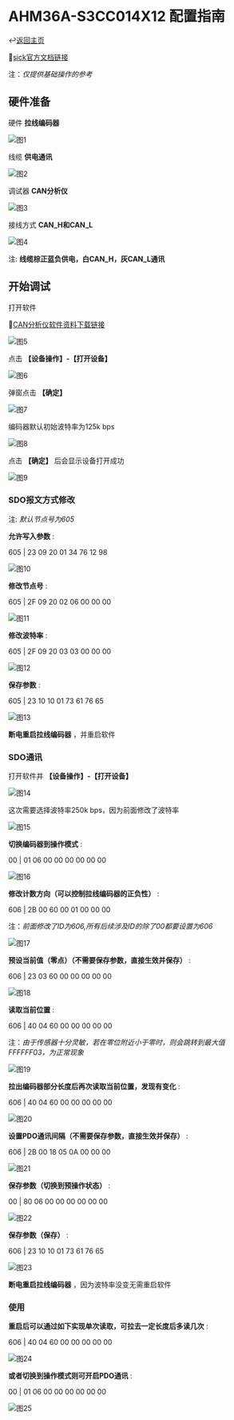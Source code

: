 # AHM36A-S3CC014X12 配置指南

↩️[返回主页](../../README.md)

🔗[sick官方文档链接](https://www.sick.com/cn/zh/catalog/products/motion-control-sensors/absolute-encoders/ahsahm36/ahm36a-s3cc014x12/p/p345157?tab=downloadse)

注：_仅提供基础操作的参考_

## 硬件准备

硬件 __拉线编码器__

![图1](img/001.jpeg)

线缆 __供电通讯__

![图2](img/002.jpeg)

调试器 __CAN分析仪__

![图3](img/003.jpeg)

接线方式 __CAN_H和CAN_L__

![图4](img/004.jpeg)

注: __线缆棕正蓝负供电，白CAN_H，灰CAN_L通讯__

## 开始调试

打开软件

🔗[CAN分析仪软件资料下载链接](https://www.zhcxgd.com/ZLXZ.html)

![图5](img/005.png)

点击 __【设备操作】-【打开设备】__

![图6](img/006.png)

弹窗点击 __【确定】__

![图7](img/007.png)

编码器默认初始波特率为125k bps

![图8](img/008.png)

点击 __【确定】__ 后会显示设备打开成功

![图9](img/009.png)

### SDO报文方式修改

注: _默认节点号为605_

__允许写入参数__ :

605 | 23 09 20 01 34 76 12 98

![图10](img/010.png)

__修改节点号__ :

605 | 2F 09 20 02 06 00 00 00

![图11](img/011.png)

__修改波特率__ :

605 | 2F 09 20 03 03 00 00 00

![图12](img/012.png)

__保存参数__ :

605 | 23 10 10 01 73 61 76 65

![图13](img/013.png)

__断电重启拉线编码器__ ，并重启软件

### SDO通讯

打开软件并 __【设备操作】-【打开设备】__

![图14](img/014.png)

这次需要选择波特率250k bps，因为前面修改了波特率

![图15](img/015.png)

__切换编码器到操作模式__ :

00 | 01 06 00 00 00 00 00 00

![图16](img/016.png)

__修改计数方向（可以控制拉线编码器的正负性）__ :

606 | 2B 00 60 00 01 00 00 00

注：_前面修改了ID为606,所有后续涉及ID的除了00都要设置为606_

![图17](img/017.png)

__预设当前值（零点）（不需要保存参数，直接生效并保存）__ :

606 | 23 03 60 00 00 00 00 00

![图18](img/018.png)

__读取当前位置__ :

606 | 40 04 60 00 00 00 00 00

注：_由于传感器十分灵敏，若在零位附近小于零时，则会跳转到最大值FFFFFF03，为正常现象_

![图19](img/019.png)

__拉出编码器部分长度后再次读取当前位置，发现有变化__ :

606 | 40 04 60 00 00 00 00 00

![图20](img/020.png)

__设置PDO通讯间隔（不需要保存参数，直接生效并保存）__ :

606 | 2B 00 18 05 0A 00 00 00

![图21](img/021.png)

__保存参数（切换到预操作状态）__ :

00 | 80 06 00 00 00 00 00 00

![图22](img/022.png)

__保存参数（保存）__ :

606 | 23 10 10 01 73 61 76 65

![图23](img/023.png)

__断电重启拉线编码器__ ，因为波特率没变无需重启软件

### 使用

__重启后可以通过如下实现单次读取，可拉去一定长度后多读几次__ :

606 | 40 04 60 00 00 00 00 00

![图24](img/024.png)

__或者切换到操作模式则可开启PDO通讯__ :

00 | 01 06 00 00 00 00 00 00

![图25](img/025.png)
